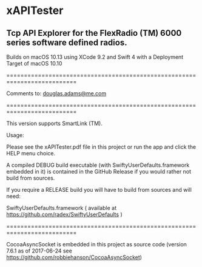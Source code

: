 # xAPITester
## Tcp API Explorer for the FlexRadio (TM) 6000 series software defined radios.

Builds on macOS 10.13 using XCode 9.2 and Swift 4 with a Deployment
Target of macOS 10.10

==========================================================================

Comments to: douglas.adams@me.com

==========================================================================

This version supports SmartLink (TM).


Usage:

Please see the xAPITester.pdf file in this project or run the app and click
the HELP menu choice.

A compiled DEBUG build executable (with SwiftyUserDefaults.framework embedded in it)
is contained in the GitHub Release if you would rather not build from sources.

If you require a RELEASE build you will have to build from sources and will need:

SwiftyUserDefaults.framework ( available at https://github.com/radex/SwiftyUserDefaults )

==========================================================================

CocoaAsyncSocket is embedded in this project as source code
(version 7.6.1 as of 2017-06-24
see https://github.com/robbiehanson/CocoaAsyncSocket)

